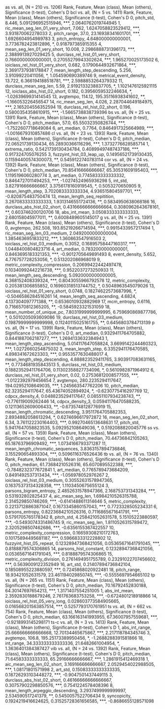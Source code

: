 as vs. all, (N = 210 vs. 1206)
Rank, Feature, Mean (class), Mean (others), Significance (t-test), Cohen's D
bcl vs. all, (N = 5 vs. 1411)
Rank, Feature, Mean (class), Mean (others), Significance (t-test), Cohen's D
0, pitch_std, 8.446, 5.091296952515946, ***, 2.0640762019744945
1, ric_mean_seg_len_01_very_short, 7.062, 1.6247058823529412, ***, 3.931870062278033
2, pitch_range, 37.0, 23.16938341601701, ***, 1.6926604954989783
3, pitch_entropy, 4.648000000000001, 3.7736782423812896, *, 0.918797385915355
4, mean_seg_len_01_very_short, 10.008, 2.2986888731396173, ***, 2.3889913927029425
5, durclass_rel_hist_01_very_short, 0.7660000000000001, 0.27055279943302624, ***, 1.965270025173502
6, ioiclass_rel_hist_01_very_short, 0.682, 0.1790644932671864, ***, 2.3691737938178847
7, mean_length_step_descending, 5.256, 3.91099220411056, *, 1.054590690389746
9, metrical_event_density, 13.722, 6.366194188518781, ***, 2.5988853264379332
11, durclass_mean_seg_len, 5.59, 2.9192133238837705, *, 1.1021476125921115
12, ioiclass_abs_hist_02_short, 0.182, 0.3956059532246634, *, -1.0263969931414545
13, avgtempo, 114.12, 195.35116938341602, **, -1.166053226456547
14, ric_mean_seg_len, 4.026, 2.287044649184975, ***, 2.165204556352594
19, durclass_rel_hist_02_short, 0.196, 0.5800354358610915, ***, -1.5665738838739396
bs vs. all, (N = 25 vs. 1391)
Rank, Feature, Mean (class), Mean (others), Significance (t-test), Cohen's D
0, pitch_median, 57.0, 65.55032350826744, ***, -1.7522607718649084
6, art_median, 0.7764, 0.8464917325664989, ***, -1.0016679310857486
cl vs. all, (N = 23 vs. 1393)
Rank, Feature, Mean (class), Mean (others), Significance (t-test), Cohen's D
0, pitch_median, 72.06521739130434, 65.28930366116296, ***, 1.3732776628585714
1, extrema_ratio, 0.5421739130434784, 0.40899497487437186, ***, 0.917324705076255
3, fuzzyint_hist_03_leap_up, 0.14956521739130435, 0.11594400574300073, **, 0.5459122740783114
cor vs. all, (N = 24 vs. 1392)
Rank, Feature, Mean (class), Mean (others), Significance (t-test), Cohen's D
0, pitch_median, 70.85416666666667, 65.30531609195403, ***, 1.1195196060280774
3, art_median, 0.7745833333333332, 0.8464727011494253, ***, -1.0274524965936298
5, int_std, 3.827916666666667, 3.3756178160919545, *, 0.5053270650905
9, mean_length_step, 3.702083333333334, 4.936515804597701, ***, -0.820875483750474
13, mean_length_seq_repitition, 3.2670833333333333, 1.9313146551724136, **, 0.5834950638068186
16, durclass_abs_hist_02_short, 0.43166666666666664, 0.3080962643678161, **, 0.603746200120706
18, abs_int_mean, 3.0508333333333333, 2.680158045977011, **, 0.6008489605145017
g vs. all, (N = 25 vs. 1391)
Rank, Feature, Mean (class), Mean (others), Significance (t-test), Cohen's D
0, avgtempo, 262.508, 193.85219266714594, ***, 0.9915433957217494
1, ric_mean_seg_len_03_medium, 2.0492000000000004, 1.3854636951833212, ***, 1.360863547916503
2, ioiclass_rel_hist_03_medium, 0.3052, 0.16895758447160317, ***, 1.0448400804823716
4, art_median, 0.7832000000000001, 0.8463695183321353, ***, -0.9012705649891493
8, event_density, 5.652, 4.776757728253056, *, 0.513202086968019
9, metric_complexity_compression, 0.20699422442497478, 0.10340992442216738, ***, 0.9522037273250933
11, mean_length_seq_descending, 5.0920000000000005, 4.368152408339324, ***, 0.8043055966792578
12, metric_complexity, 0.205381306855852, 0.16960318513744752, *, 0.5048963545079026
13, ioiclass_rel_hist_01_very_short, 0.0748, 0.18274622573687996, *, -0.5046586284516261
14, mean_length_seq_ascending, 4.6824, 4.137304097771388, **, 0.6536010932882969
17, mcm_entropy, 0.6116, 0.7166570812365205, **, -0.5845923321531059
18, mean_number_of_unique_pc, 7.8031999999999995, 6.759690869877786, *, 0.5010205093609086
19, durclass_rel_hist_03_medium, 0.19879999999999998, 0.11240115025161755, **, 0.6456803784713139
p vs. all, (N = 17 vs. 1399)
Rank, Feature, Mean (class), Mean (others), Significance (t-test), Cohen's D
0, art_median, 0.9329411764705882, 0.8441887062187277, ***, 1.2694133632384943
1, mean_length_step_ascending, 5.014117647058824, 3.6699142244460323, ***, 1.0272660254875032
3, mean_length_step, 6.3352941176470585, 4.898341672623303, ***, 0.9553577630488017
4, mean_length_step_descending, 4.888823529411765, 3.903917083631165, **, 0.7734681935843513
5, durclass_rel_hist_03_medium, 0.18823529411764706, 0.11302358827734096, *, 0.5610982871964912
6, durclass_rel_hist_01_very_short, 0.02, 0.27536812008577555, ***, -1.0122392979456654
7, avgtempo, 280.2235294117647, 194.02952108649035, ***, 1.245663547762206
10, pitch_median, 62.3235294117647, 65.43674052894924, *, -0.6230775416297769
12, cdpcx_density_4, 0.0488235294117647, 0.08551107934238743, **, -0.776119009262446
14, cdpcx_density_3, 0.05941176470588235, 0.12113652609006433, **, -0.6735748128776919
15, mean_length_chromatic_descending, 3.9511764705882353, 2.8934882058613294, *, 0.6274696617972872
16, mean_seg_len_02_short, 6.34, 3.761122230164403, ***, 0.9927046513648631
17, pitch_std, 5.9417647058823535, 5.092952108649036, *, 0.5192088820045776
ss vs. all, (N = 57 vs. 1359)
Rank, Feature, Mean (class), Mean (others), Significance (t-test), Cohen's D
0, pitch_median, 70.44736842105263, 65.18763796909492, ***, 1.0734166793371287
11, mean_length_chromatic_sequences, 3.8363157894736846, 3.155290654893304, ***, 0.5096116376526436
tb vs. all, (N = 76 vs. 1340)
Rank, Feature, Mean (class), Mean (others), Significance (t-test), Cohen's D
0, pitch_median, 61.73684210526316, 65.6070895522388, ***, -0.7848232377672841
1, art_median, 0.7765789473684209, 0.8491492537313434, ***, -1.056978052976267
2, ioiclass_rel_hist_03_medium, 0.30552631578947365, 0.16375373134328358, ***, 1.1103450675655124
3, parsons_bigram_entropy, 2.4852631578947366, 2.168753731343284, ***, 0.531932802825437
4, aic_mean_seg_len, 1.6984210526315788, 2.314529850746269, ***, -0.6141488611314646
5, metric_complexity, 0.22137128863871047, 0.1673345860157043, ***, 0.7723328505234331
6, parsons_entropy, 0.8223684210526316, 0.7116865671641791, ***, 0.5791705765178342
8, pitch_std, 4.258421052631578, 5.15105223880597, ***, -0.5493074331486745
9, ric_mean_seg_len, 1.8110526315789472, 2.3205298507462686, ***, -0.6356155367422557
10, metric_complexity_compression, 0.16659308210172763, 0.10175894495681187, ***, 0.5966833312228802
12, fuzzyint_hist_05_repeat, 0.12328947368421056, 0.05365671641791045, ***, 0.8188879574306865
14, parsons_hist_constant, 0.12328947368421056, 0.05365671641791045, ***, 0.8188879574306865
15, metric_complexity_division, 0.2761494951755789, 0.23291022707456602, ***, 0.5639009122352949
16, art_std, 0.21407894736842104, 0.18508955223880597, ***, 0.7245868020922481
18, pitch_range, 18.93421052631579, 23.461194029850745, ***, -0.5555697954665102
tp vs. all, (N = 265 vs. 1151)
Rank, Feature, Mean (class), Mean (others), Significance (t-test), Cohen's D
0, pitch_median, 70.16792452830188, 64.30147697654213, ***, 1.3171407554251005
1, abs_int_mean, 2.3592830188679246, 2.761763683753258, ***, -0.6724801218918866
14, ioiclass_rel_hist_05_very_long, 0.028603773584905665, 0.016568201563857514, ***, 0.5257793170761951
ts vs. all, (N = 662 vs. 754)
Rank, Feature, Mean (class), Mean (others), Significance (t-test), Cohen's D
0, pitch_median, 63.166163141993955, 67.36007957559681, ***, -0.9218993145298171
ts-c vs. all, (N = 3 vs. 1413)
Rank, Feature, Mean (class), Mean (others), Significance (t-test), Cohen's D
1, abs_int_range, 25.666666666666668, 12.70134465675867, ***, 2.217118784345746
3, avgtempo, 106.8, 195.25173389950456, *, -1.2688288391581866
18, int_range, 34.333333333333336, 21.6482661004954, *, 1.3636401384387427
vib vs. all, (N = 24 vs. 1392)
Rank, Feature, Mean (class), Mean (others), Significance (t-test), Cohen's D
0, pitch_median, 71.64583333333333, 65.29166666666667, ***, 1.2861915412469318
1, aic_mean_seg_len_02_short, 3.169166666666667, 2.0529454022988505, ***, 1.08171801571998
2, art_std, 0.15083333333333335, 0.18726293103448272, ***, -0.9047501437449115
3, durclass_abs_hist_02_short, 0.46166666666666667, 0.30757902298850576, ***, 0.7541224578408396
8, mean_length_arpeggio_descending, 3.2937499999999997, 2.534590517241379, **, 0.5450057522706434
9, syncopicity, 0.1924219416624625, 0.31525728361656585, ***, -0.8686655128571098
